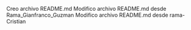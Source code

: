 Creo archivo README.md
Modifico archivo README.md desde Rama_Gianfranco_Guzman
Modifico archivo README.md desde rama-Cristian

